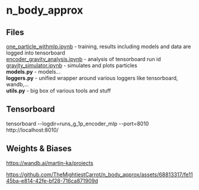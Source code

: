 # n_body_approx
## Files
[one_particle_withmlp.ipynb](one_particle_withmlp.ipynb) - training, results including models and data are logged into tensorboard \
[encoder_gravity_analysis.ipynb](encoder_gravity_analysis.ipynb) - analysis of tensorboard run id\
[gravity_simulator.ipynb](gravity_simulator.ipynb) - simulates and plots particles\
**models.py** - models...\
**loggers.py** - unified wrapper around various loggers like tensorboard, wandb,...\
**utils.py** - big box of various tools and stuff

## Tensorboard
tensorboard --logdir=runs_g_1p_encoder_mlp --port=8010\
http://localhost:8010/

## Weights & Biases
https://wandb.ai/martin-ka/projects

https://github.com/TheMightiestCarrot/n_body_approx/assets/68813317/fe1145ba-e814-42fe-bf28-716ca871909d

